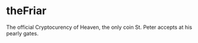 theFriar
========

The official Cryptocurency of Heaven, the only coin St. Peter accepts at his pearly gates.

